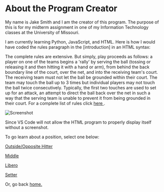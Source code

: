 # About the Program Creator

My name is Jake Smith and I am the creator of this program. The purpose of this is for my midterm assignment in one of my Information Technology classes at the University of Missouri.

I am currently learning Python, JavaScript, and HTML. Here is how I would have coded the rules paragraph in the [introduction] in an HTML syntax:

<html>
  <head><title>Rules of Volleyball</title></head>
    <body>
       <p>The complete rules are extensive. But simply, play proceeds as follows: a player on one of the teams begins a 'rally' by serving the ball (tossing or releasing it and then hitting it with a hand or arm), from behind the back boundary line of the court, over the net, and into the receiving team's court. The receiving team must not let the ball be grounded within their court. The team may touch the ball up to 3 times but individual players may not touch the ball twice consecutively. Typically, the first two touches are used to set up for an attack, an attempt to direct the ball back over the net in such a way that the serving team is unable to prevent it from being grounded in their court. For a complete list of rules click 
        <a href="https://usavolleyball.org/play/rules-of-volleyball/">here
        </a>.
      </p>

![Screenshot](Caputre.png)

Since VS Code will not allow the HTML program to properly display itself without a screenshot.

To go learn about a position, select one below:

[Outside/Opposite Hitter](https://github.com/JakeSmith1109/Midterm-Project/blob/main/outside_opposite.md)

[Middle](https://github.com/JakeSmith1109/Midterm-Project/blob/main/middle.md)

[Libero](https://github.com/JakeSmith1109/Midterm-Project/blob/main/libero.md)

[Setter](https://github.com/JakeSmith1109/Midterm-Project/blob/main/setter.md)

Or, go back [home.](https://github.com/JakeSmith1109/Midterm-Project.git)
